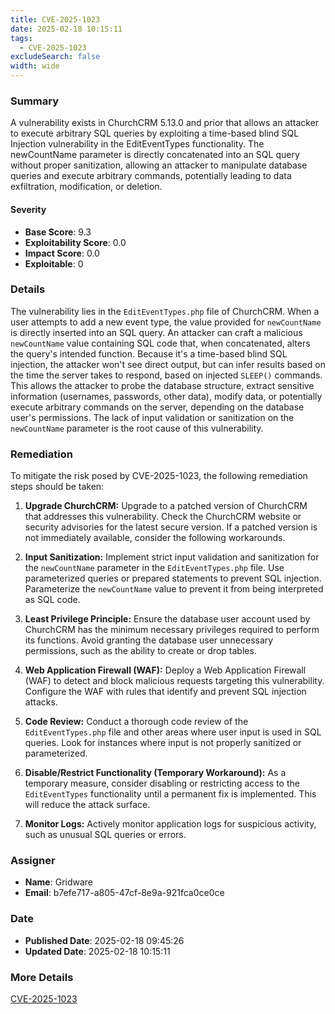 ```yaml
---
title: CVE-2025-1023
date: 2025-02-18 10:15:11
tags:
  - CVE-2025-1023
excludeSearch: false
width: wide
---
```


### Summary
A vulnerability exists in ChurchCRM 5.13.0 and prior that allows an attacker to execute arbitrary SQL queries by exploiting a time-based blind SQL Injection vulnerability in the EditEventTypes functionality. The newCountName parameter is directly concatenated into an SQL query without proper sanitization, allowing an attacker to manipulate database queries and execute arbitrary commands, potentially leading to data exfiltration, modification, or deletion.

#### Severity
- **Base Score**: 9.3
- **Exploitability Score**: 0.0
- **Impact Score**: 0.0
- **Exploitable**: 0

### Details
The vulnerability lies in the `EditEventTypes.php` file of ChurchCRM. When a user attempts to add a new event type, the value provided for `newCountName` is directly inserted into an SQL query.  An attacker can craft a malicious `newCountName` value containing SQL code that, when concatenated, alters the query's intended function. Because it's a time-based blind SQL injection, the attacker won't see direct output, but can infer results based on the time the server takes to respond, based on injected `SLEEP()` commands. This allows the attacker to probe the database structure, extract sensitive information (usernames, passwords, other data), modify data, or potentially execute arbitrary commands on the server, depending on the database user's permissions. The lack of input validation or sanitization on the `newCountName` parameter is the root cause of this vulnerability.

### Remediation
To mitigate the risk posed by CVE-2025-1023, the following remediation steps should be taken:

1.  **Upgrade ChurchCRM:** Upgrade to a patched version of ChurchCRM that addresses this vulnerability. Check the ChurchCRM website or security advisories for the latest secure version.  If a patched version is not immediately available, consider the following workarounds.

2.  **Input Sanitization:** Implement strict input validation and sanitization for the `newCountName` parameter in the `EditEventTypes.php` file. Use parameterized queries or prepared statements to prevent SQL injection.  Parameterize the `newCountName` value to prevent it from being interpreted as SQL code.

3.  **Least Privilege Principle:** Ensure the database user account used by ChurchCRM has the minimum necessary privileges required to perform its functions. Avoid granting the database user unnecessary permissions, such as the ability to create or drop tables.

4.  **Web Application Firewall (WAF):** Deploy a Web Application Firewall (WAF) to detect and block malicious requests targeting this vulnerability. Configure the WAF with rules that identify and prevent SQL injection attacks.

5.  **Code Review:** Conduct a thorough code review of the `EditEventTypes.php` file and other areas where user input is used in SQL queries. Look for instances where input is not properly sanitized or parameterized.

6.  **Disable/Restrict Functionality (Temporary Workaround):** As a temporary measure, consider disabling or restricting access to the `EditEventTypes` functionality until a permanent fix is implemented. This will reduce the attack surface.

7.  **Monitor Logs:**  Actively monitor application logs for suspicious activity, such as unusual SQL queries or errors.

### Assigner
- **Name**: Gridware
- **Email**: b7efe717-a805-47cf-8e9a-921fca0ce0ce

### Date
- **Published Date**: 2025-02-18 09:45:26
- **Updated Date**: 2025-02-18 10:15:11

### More Details
[CVE-2025-1023](https://www.cvedetails.com/cve/CVE-2025-1023)